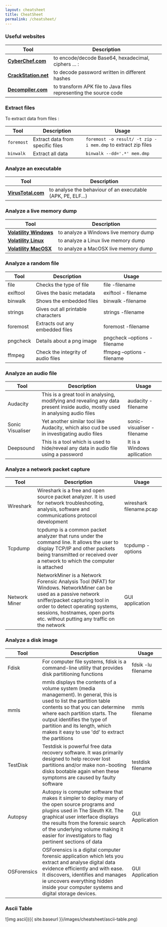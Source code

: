 ```yaml
---
layout: cheatsheet
title: CheatSheet
permalink: /cheatsheet/
---
```


### Useful websites

|Tool|Description|
|-----|----------|
|**<a href="https://gchq.github.io/CyberChef/" target="_blank">CyberChef.com</a>**|to encode/decode Base64, hexadecimal, ciphers ... : |
|**<a href="https://crackstation.net/" target="_blank">CrackStation.net</a>**| to decode password written in different hashes|
|**<a href="http://www.decompiler.com/" target="_blank">Decompiler.com</a>** | to transform APK file to Java files representing the source code|


### Extract files 

To extract data from files : 

|Tool|Description|Usage|
|-----|-------------|-------|
|```foremost```|Extract data from specific files|```foremost -o result/ -t zip -i mem.dmp``` to extract zip files|
|```binwalk```|Extract all data|```binwalk --dd='.*' mem.dmp```|

### Analyze an executable 

|Tool|Description|
|-----|----------|
|**<a href="https://www.virustotal.com" target="_blank">VirusTotal.com</a>** | to analyse the behaviour of an executable (APK, PE, ELF...)|


### Analyze a live memory dump

|Tool|Description|
|-----|----------|
|**<a href="https://github.com/volatilityfoundation/volatility/wiki/Command-Reference" target="_blank">Volatility Windows</a>** | to analyze a Windows live memory dump|
|**<a href="https://github.com/volatilityfoundation/volatility/wiki/Linux-Command-Reference" target="_blank">Volatility Linux</a>**| to analyze a Linux live memory dump|
|**<a href="https://github.com/volatilityfoundation/volatility/wiki/Mac-Command-Reference" target="_blank">Volatility MacOSX</a>**| to analyze a MacOSX live memory dump|

### Analyze a random file 

|Tool|Description|Usage|
|-----|-------------|-------|
|file|Checks the type of file|file -filename|
|exiftool|Gives the basic metadata|exiftool - filename |
|binwalk|Shows the embedded files| binwalk -filename |
|strings | Gives out all printable characters | strings -filename |
|foremost | Extracts out any embedded files | foremost -filename |
|pngcheck | Details about a png image | pngcheck –options -filename |
|ffmpeg | Check the integrity of audio files | ffmpeg –options -filename |

### Analyze an audio file 

| Tool | Description | Usage|
|------|-------------|------|
|Audacity| This is a great tool in analysing, modifying and revealing any data present inside audio, mostly used in analysing audio files| audacity -filename| 
|Sonic Visualiser| Yet another similar tool like Audacity, which also cud be used in investigating audio files| sonic-visualiser -filename|
|Deepsound| This is a tool which is used to hide/reveal any data in audio file using a password| It is a Windows apllication |

### Analyze a network packet capture

|Tool| Description | Usage|
|----|-------------|------|
|Wireshark| Wireshark is a free and open source packet analyzer. It is used for network troubleshooting, analysis, software and communications protocol development | wireshark filename.pcap|
|Tcpdump| tcpdump is a common packet analyzer that runs under the command line. It allows the user to display TCP/IP and other packets being transmitted or received over a network to which the computer is attached | tcpdump -options |
|Network Miner| NetworkMiner is a Network Forensic Analysis Tool (NFAT) for Windows. NetworkMiner can be used as a passive network sniffer/packet capturing tool in order to detect operating systems, sessions, hostnames, open ports etc. without putting any traffic on the network | GUI application|

### Analyze a disk image

| Tool | Description | Usage |
|------|-------------|-------|
|Fdisk| For computer file systems, fdisk is a command-line utility that provides disk partitioning functions | fdsik -lu filename|
|mmls | mmls displays the contents of a volume system (media management). In general, this is used to list the partition table contents so that you can determine where each partition starts. The output identifies the type of partition and its length, which makes it easy to use 'dd' to extract the partitions| mmls filename |
|TestDisk| Testdisk is powerful free data recovery software. It was primarily designed to help recover lost partitions and/or make non-booting disks bootable again when these symptoms are caused by faulty software | testdisk filename|
|Autopsy| Autopsy is computer software that makes it simpler to deploy many of the open source programs and plugins used in The Sleuth Kit. The graphical user interface displays the results from the forensic search of the underlying volume making it easier for investigators to flag pertinent sections of data| GUI Application|
|OSForensics| OSForensics is a digital computer forensic application which lets you extract and analyse digital data evidence efficiently and with ease. It discovers, identifies and manages ie uncovers everything hidden inside your computer systems and digital storage devices. | GUI Application | 

### Ascii Table 

![img ascii]({{ site.baseurl }}/images/cheatsheet/ascii-table.png)